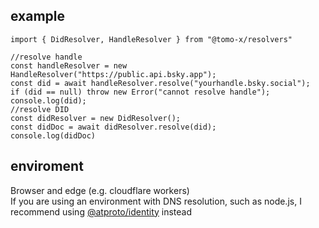 ## example
```TS
import { DidResolver, HandleResolver } from "@tomo-x/resolvers"

//resolve handle
const handleResolver = new HandleResolver("https://public.api.bsky.app");
const did = await handleResolver.resolve("yourhandle.bsky.social");
if (did == null) throw new Error("cannot resolve handle");
console.log(did);
//resolve DID
const didResolver = new DidResolver();
const didDoc = await didResolver.resolve(did);
console.log(didDoc)
```
## enviroment
Browser and edge (e.g. cloudflare workers)  
If you are using an environment with DNS resolution, such as node.js, I recommend using [@atproto/identity](https://www.npmjs.com/package/@atproto/identity) instead